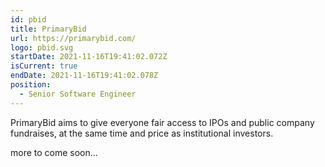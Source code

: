 ```yaml
---
id: pbid
title: PrimaryBid
url: https://primarybid.com/
logo: pbid.svg
startDate: 2021-11-16T19:41:02.072Z
isCurrent: true
endDate: 2021-11-16T19:41:02.078Z
position:
  - Senior Software Engineer
---
```

PrimaryBid aims to give everyone fair access to IPOs and public company fundraises, at the same time and price as institutional investors.


more to come soon...
